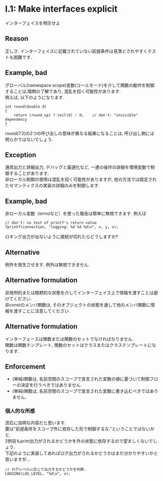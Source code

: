 # I.1: Make interfaces explicit
インターフェイスを明示せよ

## Reason
正しさ. インターフェイスに記載されていない前提条件は見落とされやすくテストも困難です.

## Example, bad
グローバル(namespace scope)変数(コールモード)を介して関数の動作を制御することは,暗黙の了解であり, 混乱を招く可能性があります.  
例えば, 以下のようになります.  
```
int round(double d)
{
    return (round_up) ? ceil(d) : d;    // don't: "invisible" dependency
}
```
round(7.2)の2つの呼び出しの意味が異なる結果になることは, 呼び出し側には明らかではないでしょう.

## Exception
通常出力と詳細出力, デバッグと最適化など, 一連の操作の詳細を環境変数で制御することがあります.  
非ローカル制御の使用は混乱を招く可能性がありますが, 他の方法では固定されたセマンティクスの実装の詳細のみを制御します. 

## Example, bad
非ローカル変数（errnoなど）を使った報告は簡単に無視できます. 例えば
```
// don't: no test of printf's return value
fprintf(connection, "logging: %d %d %d\n", x, y, s);
```
ロギング出力が出ないように接続が切れたらどうしますか?

## Alternative
例外を発生させます. 例外は無視できません.

## Alternative formulation
非局所的または暗黙的な状態を介してインターフェイス上で情報を渡すことは避けてください.  
非constのメンバ関数は, そのオブジェクトの状態を通して他のメンバ関数に情報を渡すことに注意してください. 

## Alternative formulation
インターフェースは関数または関数のセットでなければなりません.  
関数は関数テンプレート, 関数のセットはクラスまたはクラステンプレートになります. 

## Enforcement
- (単純)関数は, 名前空間のスコープで宣言された変数の値に基づいて制御フローの決定を行うべきではありません.
- (単純)関数は, 名前空間のスコープで宣言された変数に書き込むべきではありません.

### 個人的な所感
流石に自明な内容だと思います.  
要は"前提条件をスコープ外に依存した形で制御するな."ということではないかと.  
2例目もprint出力がされるかどうかを外の状態に依存するので望ましくないでしょう.  
下記のように実装してあればログ出力がされるかどうかはまだ分かりやすいかと思いますが...  
```
// ログレベルに応じて出力するかどうかを判断.
LOGGING(LOG_LEVEL, "%d\n", x);
```
